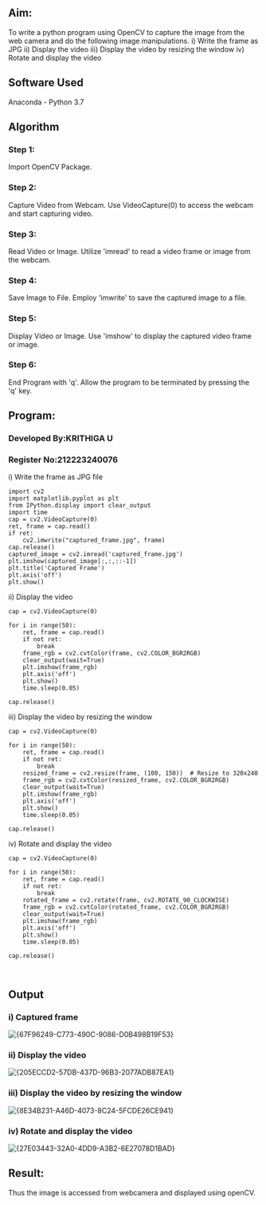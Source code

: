 
## Aim:
 
To write a python program using OpenCV to capture the image from the web camera and do the following image manipulations.
i) Write the frame as JPG 
ii) Display the video 
iii) Display the video by resizing the window
iv) Rotate and display the video

## Software Used
Anaconda - Python 3.7

## Algorithm
### Step 1:
Import OpenCV Package.

### Step 2:
Capture Video from Webcam. Use VideoCapture(0) to access the webcam and start capturing video.

### Step 3:
Read Video or Image. Utilize 'imread' to read a video frame or image from the webcam.

### Step 4:
Save Image to File. Employ 'imwrite' to save the captured image to a file.

### Step 5:
Display Video or Image. Use 'imshow' to display the captured video frame or image.

### Step 6:
End Program with 'q'. Allow the program to be terminated by pressing the 'q' key.


## Program:
### Developed By:KRITHIGA U
### Register No:212223240076

i) Write the frame as JPG file
```
import cv2
import matplotlib.pyplot as plt
from IPython.display import clear_output
import time
cap = cv2.VideoCapture(0)
ret, frame = cap.read()
if ret:
    cv2.imwrite("captured_frame.jpg", frame)
cap.release()
captured_image = cv2.imread('captured_frame.jpg')
plt.imshow(captured_image[:,:,::-1])
plt.title('Captured Frame')
plt.axis('off')
plt.show()
```
ii) Display the video
```
cap = cv2.VideoCapture(0)

for i in range(50):
    ret, frame = cap.read()
    if not ret:
        break
    frame_rgb = cv2.cvtColor(frame, cv2.COLOR_BGR2RGB)
    clear_output(wait=True)
    plt.imshow(frame_rgb)
    plt.axis('off')
    plt.show()
    time.sleep(0.05)

cap.release()
```
iii) Display the video by resizing the window
```
cap = cv2.VideoCapture(0)

for i in range(50):
    ret, frame = cap.read()
    if not ret:
        break
    resized_frame = cv2.resize(frame, (100, 150))  # Resize to 320x240
    frame_rgb = cv2.cvtColor(resized_frame, cv2.COLOR_BGR2RGB)
    clear_output(wait=True)
    plt.imshow(frame_rgb)
    plt.axis('off')
    plt.show()
    time.sleep(0.05)

cap.release()
```
iv) Rotate and display the video
```
cap = cv2.VideoCapture(0)

for i in range(50):
    ret, frame = cap.read()
    if not ret:
        break
    rotated_frame = cv2.rotate(frame, cv2.ROTATE_90_CLOCKWISE)
    frame_rgb = cv2.cvtColor(rotated_frame, cv2.COLOR_BGR2RGB)
    clear_output(wait=True)
    plt.imshow(frame_rgb)
    plt.axis('off')
    plt.show()
    time.sleep(0.05)

cap.release()

 
```
## Output

### i) Captured frame

![{67F96249-C773-490C-9086-D0B498B19F53}](https://github.com/user-attachments/assets/9003a60a-6ff9-48bd-b514-6523754c4262)



### ii) Display the video

![{205ECCD2-57DB-437D-96B3-2077ADB87EA1}](https://github.com/user-attachments/assets/b2d92949-509c-44c7-8063-060245832677)


### iii) Display the video by resizing the window

![{8E34B231-A46D-4073-8C24-5FCDE26CE941}](https://github.com/user-attachments/assets/05240388-83c5-43b1-b7af-141ed304dbd5)



### iv) Rotate and display the video

![{27E03443-32A0-4DD9-A3B2-6E27078D1BAD}](https://github.com/user-attachments/assets/d1b80537-1733-40ce-9444-0ac73e8fae07)



## Result:
Thus the image is accessed from webcamera and displayed using openCV.
